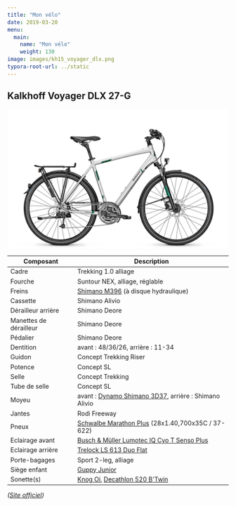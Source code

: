 ```yaml
---
title: "Mon vélo"
date: 2019-03-20
menu:
  main:
    name: "Mon vélo"
    weight: 130
image: images/kh15_voyager_dlx.png
typora-root-url: ../static
---
```


## Kalkhoff Voyager DLX 27-G

![Kalkhoff Voyager DLX 27-G](/images/kh15_voyager_dlx.png)

| Composant | Description |
| --------- | ----------- |
| Cadre | Trekking 1.0 alliage |
| Fourche | Suntour NEX, alliage, réglable |
| Freins | [Shimano M396](https://bike.shimano.com/fr-FR/product/component/acera-t3000/BL-M396.html) (à disque hydraulique) |
| Cassette | Shimano Alivio |
| Dérailleur arrière | Shimano Deore |
| Manettes de dérailleur | Shimano Deore |
| Pédalier | Shimano Deore |
| Dentition | avant : 48/36/26, arrière : 11-34 |
| Guidon | Concept Trekking Riser |
| Potence | Concept SL |
| Selle | Concept Trekking |
| Tube de selle | Concept SL |
| Moyeu | avant : [Dynamo Shimano 3D37](https://bike.shimano.com/en-NZ/product/component/shimano/DH-3D37-QR.html), arrière : Shimano Alivio |
| Jantes | Rodi Freeway |
| Pneux | [Schwalbe Marathon Plus](https://www.schwalbe.com/fr/tour-reader/marathon-plus.html) (28x1.40,700x35C /	37-622) |
| Eclairage avant | [Busch & Müller Lumotec IQ Cyo T Senso Plus](http://en.bumm.de/produkte/dynamo-scheinwerfer/lumotec-iq-cyo-t.html) |
| Eclairage arrière | [Trelock LS 613 Duo Flat](https://www.trelock.de/web/en/licht/dynamo/dynamo-ruecklicht.php) |
| Porte-bagages | Sport 2-leg, alliage |
| Siège enfant | [Guppy Junior](https://www.polisport.com/fr/velo/produits/sieges-bebe-de-velo/guppy-junior/?id=71&pid=212) |
| Sonette(s) | [Knog Oi](https://www.knog.com.au/oi-bike-bells/oi-bike-bell-large.html), [Decathlon 520 B'Twin](https://www.decathlon.fr/sonnette-velo-520-id_8200975.html) |

_([Site officiel](https://www.kalkhoff-bikes.com/en/bikes/2017/bike/fitness/voyager-dlx-27-g.html))_
